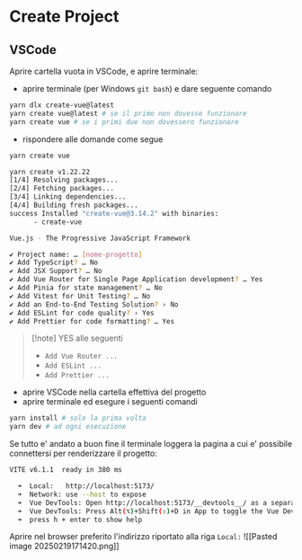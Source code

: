 # Create Project
## VSCode
Aprire cartella vuota in VSCode, e aprire terminale:
- aprire terminale (per Windows `git bash`) e dare seguente comando
```sh
yarn dlx create-vue@latest
yarn create vue@latest # se il primo non dovesse funzionare
yarn create vue # se i primi due non dovessero funzionare
```
- rispondere alle domande come segue
```sh
yarn create vue                                                                  

yarn create v1.22.22
[1/4] Resolving packages...
[2/4] Fetching packages...
[3/4] Linking dependencies...
[4/4] Building fresh packages...
success Installed "create-vue@3.14.2" with binaries:
      - create-vue

Vue.js - The Progressive JavaScript Framework

✔ Project name: … [nome-progetto]
✔ Add TypeScript? … No 
✔ Add JSX Support? … No 
✔ Add Vue Router for Single Page Application development? … Yes
✔ Add Pinia for state management? … No 
✔ Add Vitest for Unit Testing? … No 
✔ Add an End-to-End Testing Solution? › No
✔ Add ESLint for code quality? › Yes
✔ Add Prettier for code formatting? … Yes
```
> [!note] YES alle seguenti
> - `Add Vue Router ...`
> - `Add ESLint ...`
> - `Add Prettier ...`
- aprire VSCode nella cartella effettiva del progetto
- aprire terminale ed esegure i seguenti comandi
```sh
yarn install # solo la prima volta
yarn dev # ad ogni esecuzione
```
Se tutto e' andato a buon fine il terminale loggera la pagina a cui e' possibile connettersi per renderizzare il progetto:
```sh
VITE v6.1.1  ready in 380 ms

  ➜  Local:   http://localhost:5173/
  ➜  Network: use --host to expose
  ➜  Vue DevTools: Open http://localhost:5173/__devtools__/ as a separate window
  ➜  Vue DevTools: Press Alt(⌥)+Shift(⇧)+D in App to toggle the Vue DevTools
  ➜  press h + enter to show help
```
Aprire nel browser preferito l'indirizzo riportato alla riga `Local:`
![[Pasted image 20250219171420.png]]